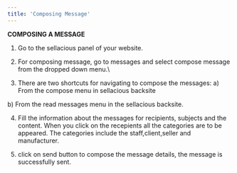 ```yaml
---
title: 'Composing Message'
---
```


**COMPOSING A MESSAGE**
1. Go to the sellacious panel of your website.
2. For composing message, go to messages and select compose message from the dropped down menu.\

3. There are two shortcuts for navigating to compose the messages:
a) From the compose menu in sellacious backsite

b) From the read messages menu in the sellacious backsite.

4. Fill the information about the messages for recipients, subjects and the content.
When you click on the recepients all the categories are to be appeared. The categories include the staff,client,seller and manufacturer.

5. click on send button to compose the message details, the message is successfully sent.
